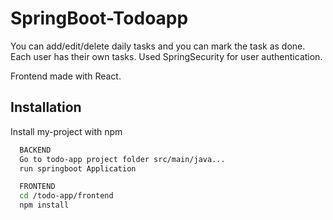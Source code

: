 # SpringBoot-Todoapp
You can add/edit/delete daily tasks and you can mark the task as done.
Each user has their own tasks.
Used SpringSecurity for user authentication.

Frontend made with React.

## Installation

Install my-project with npm

```bash
  BACKEND
  Go to todo-app project folder src/main/java...
  run springboot Application

  FRONTEND
  cd /todo-app/frontend
  npm install
```

